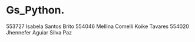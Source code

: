 # Gs_Python.
553727 Isabela Santos Brito
554046 Mellina Comelli Koike Tavares
554020 Jhennefer Aguiar Silva Paz
